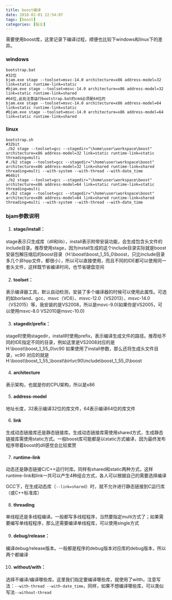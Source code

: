 ```yaml
---
title: boost编译
date: 2018-02-01 22:54:07
tags: [boost]
categories: [贴士]
---
```


需要使用boost库，这里记录下编译过程<!-- more -->，顺便也比较下windows和linux下的差异。

### windows

```shell
bootstrap.bat
#32位
bjam.exe stage --toolset=msvc-14.0 architecture=x86 address-model=32 link=static runtime-link=static
#bjam.exe stage --toolset=msvc-14.0 architecture=x86 address-model=32 link=static runtime-link=shared
#64位,此处注意运行bootstrap.bat的cmd必须是64位的
bjam.exe stage --toolset=msvc-14.0 architecture=x86 address-model=64 link=static runtime-link=static
#bjam.exe stage --toolset=msvc-14.0 architecture=x86 address-model=64 link=static runtime-link=shared
```

### linux

```shell
bootstrap.sh
#32bit
./b2 stage --toolset=gcc --stagedir="\home\user\workspace\boost" architecture=x86 address-model=32 link=static runtime-link=static threading=multi
#./b2 stage --toolset=gcc --stagedir="\home\user\workspace\boost" architecture=x86 address-model=32 link=shared runtime-link=shared threading=multi --with-system --with-thread --with-date_time
#64bit
./b2 stage --toolset=gcc --stagedir="\home\user\workspace\boost" architecture=x86 address-model=64 link=static runtime-link=static threading=multi
#./b2 stage --toolset=gcc --stagedir="\home\user\workspace\boost" architecture=x86 address-model=64 link=shared runtime-link=shared threading=multi --with-system --with-thread --with-date_time
```



### bjam参数说明

1. #### stage/install：

stage表示只生成库（dll和lib），install表示附带安装功能，会生成包含头文件的include目录。推荐使用stage，因为install生成的这个include目录实际就是boost安装包解压缩后的boost目录（H:\boost\boost_1_55_0\boost，只比include目录多几个非hpp文件，都很小），所以可以直接使用，而且不同的IDE都可以使用同一套头文件，这样既节省编译时间，也节省硬盘空间

2. #### toolset：

表示编译器工具，默认自动检测，安装了多个编译器的时候可以使用此属性。可选的如borland、gcc、msvc（VC6）、msvc-12.0（VS2013）、msvc-14.0（VS2015）等，我安装的是VS2008，所以是msvc-9.0(如果你是VS2005，可以使用msvc-8.0 VS2010是msvc-10.0)

3. #### stagedir/prefix：

stage时使用stagedir，install时使用prefix，表示编译生成文件的路径。推荐给不同的IDE指定不同的目录，例如这里是VS2008对应的是 H:\boost\boost_1_55_0\vc90
如果使用了install参数，那么还将生成头文件目录，vc90 对应的就是 H:\boost\boost_1_55_\boost\bin\vc90\include\boost_1_55_0\boost

4. #### architecture

表示架构，也就是你的CPU架构，所以是x86

5. #### address-model

地址长度，32表示编译32位的库文件，64表示编译64位的库文件

6. #### link

生成动态链接库还是静态链接库。生成动态链接库需使用shared方式，生成静态链接库需使用static方式。一般boost库可能都是以static方式编译，因为最终发布程序带着boost的dll感觉会比较累赘

7. #### runtime-link

动态还是静态链接C/C++运行时库。同样有shared和static两种方式，这样runtime-link和link一共可以产生4种组合方式，各人可以根据自己的需要选择编译

GCC下，在生成动态库（`--link=shared`）时，就不允许进行静态链接到C运行库（或C++标准库）

8. #### threading

单线程还是多线程编译。一般都写多线程程序，当然要指定multi方式了；如果需要编写单线程程序，那么还需要编译单线程库，可以使用single方式

9. #### debug/release：

编译debug/release版本。一般都是程序的debug版本对应库的debug版本，所以两个都编译

10. #### without/with：

选择不编译/编译哪些库。这里我们指定要编译哪些库，就使用了witth，注意写法：`--with-thread --with-date_time`，同样，如果不想编译哪些库，可以类似写法`--without-thread`


